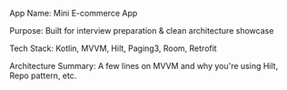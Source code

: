 App Name: Mini E-commerce App

Purpose: Built for interview preparation & clean architecture showcase

Tech Stack: Kotlin, MVVM, Hilt, Paging3, Room, Retrofit

Architecture Summary: A few lines on MVVM and why you're using Hilt, Repo pattern, etc.

